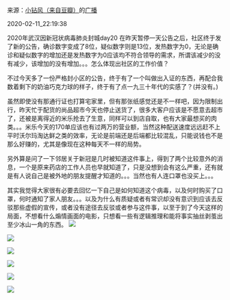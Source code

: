 来源：[小钻风（来自豆瓣）](https://www.douban.com/people/58982367/)的[广播](https://www.douban.com/people/58982367/status/2805045262/)


2020-02-11_22:19:38


2020年武汉因新冠状病毒肺炎封城day20
在昨天暂停一天公告之后，社区终于发了新的公告，确诊数字变成了8位，疑似数字则是13位，发热数字为0，无论是确诊和疑似数字的增加还是发热数字为0应该均不符合领导的需求，所谓该减少的没有减少，该增加的没有增加。。。怎么体现出社区的工作价值？

不过今天多了一份严格封小区的公告，终于有了一个叫做出入证的东西，再配合我数着剩下的奶油巧克力球的样子，终于有了点一九三十年代的实感了？(并没有。)

虽然即使没有那通行证也打算宅家里，但有那张纸感觉还是不一样吧，因为限制出行，昨天忙于配货的尚品超市今天也停止送货了，很多大客户应该是不愿意去超市了，还被是离得近的米乐抢去了生意，同样可以到店自取，也有大家最想买的肉类。。。米乐今天的170单应该也有过两万的营业额，当然这种配送速度远远赶不上平时沃尔玛淘达鲜之类的效率，无论是前端还是后端都比较混乱，只能说钱也不是那么好赚的，尤其是像现在这种每天不一样的局势。

另外算是问了一下邻居关于新冠是几时被知道这件事上，得到了两个比较意外的消息，一个是原来药店的工作人员也早就知道了，只是没想到会有这么严重，还有就是有人说自己是被外地的朋友提醒才知道的。。。当然也有人连口罩也没买上。。。

其实我觉得大家很有必要去回忆一下自己是如何知道这个病毒，以及何时购买了口罩，何时通知了家人朋友。。。以及为什么有质疑或者有常识却没有意识到应该去反驳那些虚假的宣传，或者没有途径去反驳或者参与这件事，以至于到了今天这样的局面，不想看什么煽情画面的电影，只想看一些有逻辑推理和能将事实抽丝剥茧出至少冰山一角的东西。
![](./pic/2020-02-11_22:19:38-小钻风的广播1.jpg)  

![](./pic/2020-02-11_22:19:38-小钻风的广播2.jpg)  

![](./pic/2020-02-11_22:19:38-小钻风的广播3.jpg)  

![](./pic/2020-02-11_22:19:38-小钻风的广播4.jpg)  

![](./pic/2020-02-11_22:19:38-小钻风的广播5.jpg)  

![](./pic/2020-02-11_22:19:38-小钻风的广播6.jpg)  

